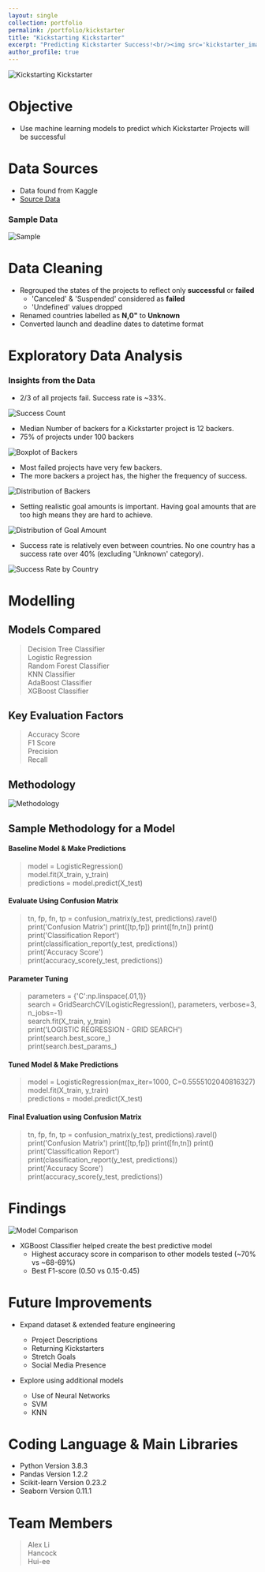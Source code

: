 ```yaml
---
layout: single
collection: portfolio
permalink: /portfolio/kickstarter
title: "Kickstarting Kickstarter"
excerpt: "Predicting Kickstarter Success!<br/><img src='kickstarter_images/title.JPG'>"
author_profile: true
---
```



![Kickstarting Kickstarter](kickstarter_images/title.JPG)

# Objective
- Use machine learning models to predict which Kickstarter Projects will be successful

# Data Sources
- Data found from Kaggle
- [Source Data](https://www.kaggle.com/kemical/kickstarter-projects)  


### Sample Data

![Sample](kickstarter_images/sample_data.JPG)

# Data Cleaning

- Regrouped the states of the projects to reflect only **successful** or **failed**
  - 'Canceled' & 'Suspended' considered as **failed**
  - 'Undefined' values dropped
- Renamed countries labelled as **N,0"** to **Unknown**
- Converted launch and deadline dates to datetime format

# Exploratory Data Analysis

### Insights from the Data
- 2/3 of all projects fail. Success rate is ~33%.

![Success Count](kickstarter_images/success_count.jpg)

- Median Number of backers for a Kickstarter project is 12 backers. 
- 75% of projects under 100 backers

![Boxplot of Backers](kickstarter_images/backers_boxplot.jpg)

- Most failed projects have very few backers.
- The more backers a project has, the higher the frequency of success.

![Distribution of Backers](kickstarter_images/backers_distribution.jpg)

- Setting realistic goal amounts is important. Having goal amounts that are too high means they are hard to achieve.

![Distribution of Goal Amount](kickstarter_images/goal_amount_dist.jpg)

- Success rate is relatively even between countries. No one country has a success rate over 40% (excluding 'Unknown' category).

![Success Rate by Country](kickstarter_images/country_success.jpg)

# Modelling
## Models Compared

> Decision Tree Classifier  
> Logistic Regression  
> Random Forest Classifier  
> KNN Classifier  
> AdaBoost Classifier  
> XGBoost Classifier

## Key Evaluation Factors

> Accuracy Score  
> F1 Score  
> Precision  
> Recall

## Methodology

![Methodology](kickstarter_images/methodology.JPG)


## Sample Methodology for a Model 

#### Baseline Model & Make Predictions
> model = LogisticRegression()  
> model.fit(X_train, y_train)  
> predictions = model.predict(X_test)

#### Evaluate Using Confusion Matrix
> tn, fp, fn, tp = confusion_matrix(y_test, predictions).ravel()
print('Confusion Matrix')
print([tp,fp])
print([fn,tn])
print()  
> print('Classification Report')  
> print(classification_report(y_test, predictions))  
> print('Accuracy Score')  
> print(accuracy_score(y_test, predictions))

#### Parameter Tuning
> parameters = {'C':np.linspace(.01,1)}  
> search = GridSearchCV(LogisticRegression(), parameters, verbose=3, n_jobs=-1)  
> search.fit(X_train, y_train)  
> print('LOGISTIC REGRESSION - GRID SEARCH')  
> print(search.best_score_)  
> print(search.best_params_)


#### Tuned Model & Make Predictions
> model = LogisticRegression(max_iter=1000, C=0.5555102040816327)  
> model.fit(X_train, y_train)  
> predictions = model.predict(X_test)

#### Final Evaluation using Confusion Matrix
> tn, fp, fn, tp = confusion_matrix(y_test, predictions).ravel()
print('Confusion Matrix')
print([tp,fp])
print([fn,tn])
print()  
> print('Classification Report')  
> print(classification_report(y_test, predictions))  
> print('Accuracy Score')  
> print(accuracy_score(y_test, predictions))


# Findings


![Model Comparison](kickstarter_images/model_comparison.jpg)

- XGBoost Classifier helped create the best predictive model
  - Highest accuracy score in comparison to other models tested (~70% vs ~68-69%)
  - Best F1-score (0.50 vs 0.15-0.45)


# Future Improvements
- Expand dataset & extended feature engineering
  - Project Descriptions
  - Returning Kickstarters
  - Stretch Goals
  - Social Media Presence

- Explore using additional models
  - Use of Neural Networks
  - SVM
  - KNN

# Coding Language & Main Libraries

- Python Version 3.8.3
- Pandas Version 1.2.2
- Scikit-learn Version 0.23.2
- Seaborn Version 0.11.1


# Team Members
> Alex Li  
> Hancock  
> Hui-ee
